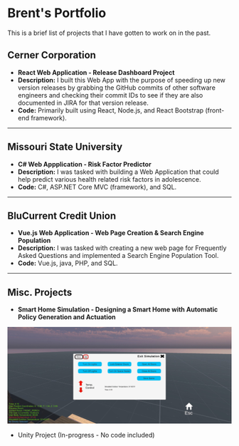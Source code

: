 # Brent's Portfolio
This is a brief list of projects that I have gotten to work on in the past.

## Cerner Corporation

- **React Web Application - Release Dashboard Project**
- **Description:** I built this Web App with the purpose of speeding up new version releases by grabbing the GitHub commits of other software engineers and checking their commit IDs to see if they are also documented in JIRA for that version release.
- **Code:** Primarily built using React, Node.js, and React Bootstrap (front-end framework).
---

## Missouri State University

- **C# Web Appplication - Risk Factor Predictor** 
- **Description:** I was tasked with building a Web Application that could help predict various health related risk factors in adolescence.
- **Code:** C#, ASP.NET Core MVC (framework), and SQL.
---

## BluCurrent Credit Union

- **Vue.js Web Application - Web Page Creation & Search Engine Population**
- **Description:** I was tasked with creating a new web page for Frequently Asked Questions and implemented a Search Engine Population Tool.
- **Code:** Vue.js, java, PHP, and SQL.
---

## Misc. Projects

- **Smart Home Simulation - Designing a Smart Home with Automatic Policy Generation and Actuation**

![SHS Project](https://raw.githubusercontent.com/baa232/Portfolio/main/Smart%20Home%20Simulation%20Project/smartHomeSim.jpg?raw=true "Smart Home Simulation")

- Unity Project (In-progress - No code included)
